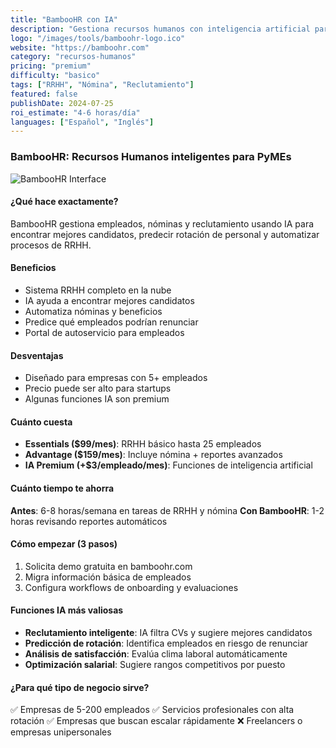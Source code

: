 ```yaml
---
title: "BambooHR con IA"
description: "Gestiona recursos humanos con inteligencia artificial para PyMEs"
logo: "/images/tools/bamboohr-logo.ico"
website: "https://bamboohr.com"
category: "recursos-humanos"
pricing: "premium"
difficulty: "basico"
tags: ["RRHH", "Nómina", "Reclutamiento"]
featured: false
publishDate: 2024-07-25
roi_estimate: "4-6 horas/día"
languages: ["Español", "Inglés"]
---
```


### BambooHR: Recursos Humanos inteligentes para PyMEs

![BambooHR Interface](/images/herramientas/bamboohr-logo.jpg)

#### ¿Qué hace exactamente?
BambooHR gestiona empleados, nóminas y reclutamiento usando IA para encontrar mejores candidatos, predecir rotación de personal y automatizar procesos de RRHH.

#### Beneficios
- Sistema RRHH completo en la nube
- IA ayuda a encontrar mejores candidatos
- Automatiza nóminas y beneficios
- Predice qué empleados podrían renunciar
- Portal de autoservicio para empleados

#### Desventajas
- Diseñado para empresas con 5+ empleados
- Precio puede ser alto para startups
- Algunas funciones IA son premium

#### Cuánto cuesta
- **Essentials ($99/mes)**: RRHH básico hasta 25 empleados
- **Advantage ($159/mes)**: Incluye nómina + reportes avanzados
- **IA Premium (+$3/empleado/mes)**: Funciones de inteligencia artificial

#### Cuánto tiempo te ahorra
**Antes**: 6-8 horas/semana en tareas de RRHH y nómina
**Con BambooHR**: 1-2 horas revisando reportes automáticos

#### Cómo empezar (3 pasos)
1. Solicita demo gratuita en bamboohr.com
2. Migra información básica de empleados
3. Configura workflows de onboarding y evaluaciones

#### Funciones IA más valiosas
- **Reclutamiento inteligente**: IA filtra CVs y sugiere mejores candidatos
- **Predicción de rotación**: Identifica empleados en riesgo de renunciar
- **Análisis de satisfacción**: Evalúa clima laboral automáticamente
- **Optimización salarial**: Sugiere rangos competitivos por puesto

#### ¿Para qué tipo de negocio sirve?
✅ Empresas de 5-200 empleados
✅ Servicios profesionales con alta rotación
✅ Empresas que buscan escalar rápidamente
❌ Freelancers o empresas unipersonales